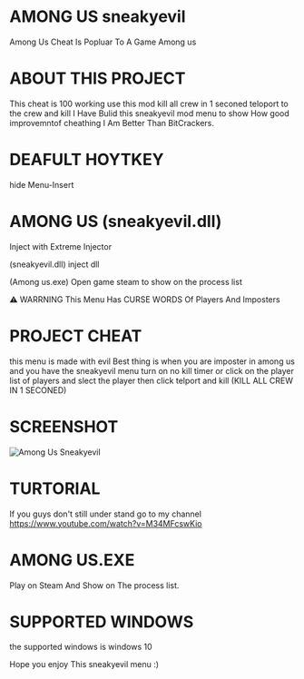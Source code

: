 # AMONG US sneakyevil
Among Us Cheat Is Popluar To A Game Among us

# ABOUT THIS PROJECT
This cheat is 100 working use this mod kill all crew in 1 seconed teloport to the crew and kill I Have Bulid this sneakyevil mod menu to show How good improvemntof cheathing I Am Better Than BitCrackers.

# DEAFULT HOYTKEY 
hide Menu-Insert 

# AMONG US (sneakyevil.dll)
Inject with Extreme Injector

(sneakyevil.dll) inject dll 

(Among us.exe) Open game steam to show on the process list

⚠ WARRNING This Menu Has CURSE WORDS Of Players And Imposters

# PROJECT CHEAT
this menu is made with evil Best thing is when you are imposter in among us and you have the sneakyevil menu turn on no kill timer or click on the player list of players and slect the player then click telport and kill (KILL ALL CREW IN 1 SECONED)

# SCREENSHOT
![Among Us Sneakyevil](https://user-images.githubusercontent.com/87672731/126224942-582af979-54df-404d-8050-d3f77d291fc1.PNG)

# TURTORIAL 
If you guys don't still under stand go to my channel https://www.youtube.com/watch?v=M34MFcswKio

# AMONG US.EXE
Play on Steam And Show on The process list.
# SUPPORTED WINDOWS 
the supported windows is windows 10

Hope you enjoy This sneakyevil menu :)
